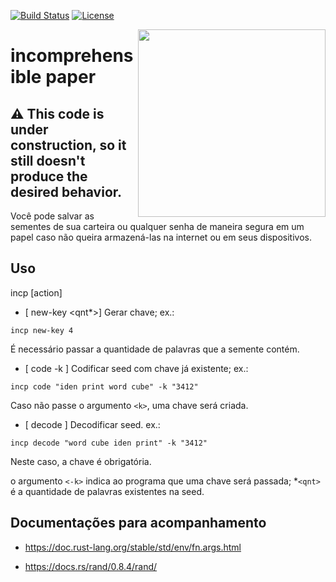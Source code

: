 
[![Build Status](https://app.travis-ci.com/mateusnssn/incomprehensible-paper.svg?branch=main)](https://app.travis-ci.com/mateusnssn/incomprehensible-paper)
[![License](https://img.shields.io/github/license/mateusnssn/incomprehensible-paper)](./LICENSE)

<img src="https://doc.rust-lang.org/book/img/ferris/not_desired_behavior.svg" width="300" align="right">

# incomprehensible paper



## ⚠️ This code is under construction, so it still doesn't produce the desired behavior.



Você pode salvar as sementes de sua carteira ou qualquer senha de maneira segura em um papel  caso não queira armazená-las na internet ou em seus dispositivos.

## Uso

incp [action]


- [ new-key <qnt*>] Gerar chave; ex.:
```
incp new-key 4
```
É necessário passar a quantidade de palavras que a semente contém.
- [ code <seed> -k <key>] Codificar seed com chave já existente; ex.:

```
incp code "iden print word cube" -k "3412"
```
Caso não passe o argumento `<k>`, uma chave será criada.

- [ decode ] Decodificar seed. ex.:

```
incp decode "word cube iden print" -k "3412"
```
Neste caso, a chave é obrigatória.


o argumento `<-k>` indica ao programa que uma chave será passada; *`<qnt>` é a quantidade de palavras existentes na seed.

## Documentações para acompanhamento

* https://doc.rust-lang.org/stable/std/env/fn.args.html

* https://docs.rs/rand/0.8.4/rand/
